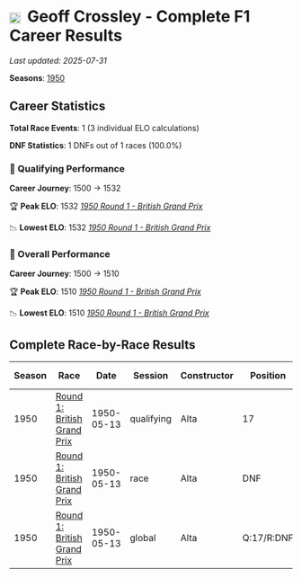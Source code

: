# <img src="https://upload.wikimedia.org/wikipedia/commons/thumb/8/83/Flag_of_the_United_Kingdom_%283-5%29.svg/512px-Flag_of_the_United_Kingdom_%283-5%29.svg.png?20250726143817" alt="United Kingdom" width="20" height="auto" style="vertical-align: middle; margin-right: 5px;" onerror="this.outerHTML='🇬🇧'; this.style.marginRight='5px';"/> Geoff Crossley - Complete F1 Career Results

*Last updated: 2025-07-31*

**Seasons**: [1950](../seasons/1950-season-report)

## Career Statistics

**Total Race Events**: 1 (3 individual ELO calculations)

**DNF Statistics**: 1 DNFs out of 1 races (100.0%)

### 🏁 Qualifying Performance
**Career Journey**: 1500 → 1532

🏆 **Peak ELO**: 1532
   *[1950 Round 1 - British Grand Prix](../seasons/1950-season-report#round-1-british-grand-prix)*

📉 **Lowest ELO**: 1532
   *[1950 Round 1 - British Grand Prix](../seasons/1950-season-report#round-1-british-grand-prix)*

### 🌟 Overall Performance
**Career Journey**: 1500 → 1510

🏆 **Peak ELO**: 1510
   *[1950 Round 1 - British Grand Prix](../seasons/1950-season-report#round-1-british-grand-prix)*

📉 **Lowest ELO**: 1510
   *[1950 Round 1 - British Grand Prix](../seasons/1950-season-report#round-1-british-grand-prix)*


## Complete Race-by-Race Results

| Season | Race | Date | Session | Constructor | Position | Starting ELO | ELO Change | Final ELO | Teammate |
|--------|------|------|---------|-------------|----------|--------------|------------|-----------|----------|
| 1950 | [Round 1: British Grand Prix](../seasons/1950-season-report#round-1-british-grand-prix) | 1950-05-13 | qualifying | Alta | 17 | 1500 | +32 | 1532 | [Joe Kelly](joe-kelly) |
| 1950 | [Round 1: British Grand Prix](../seasons/1950-season-report#round-1-british-grand-prix) | 1950-05-13 | race | Alta | DNF | 1500 | N/A | 1500 | [Joe Kelly](joe-kelly) |
| 1950 | [Round 1: British Grand Prix](../seasons/1950-season-report#round-1-british-grand-prix) | 1950-05-13 | global | Alta | Q:17/R:DNF | 1500 | +10 | 1510 | [Joe Kelly](joe-kelly) |
